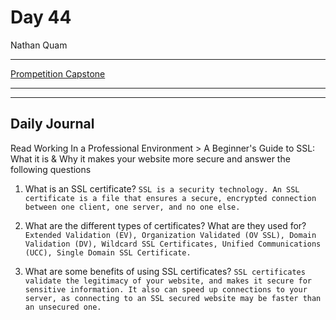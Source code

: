 # Day 44

Nathan Quam

---

[Prompetition Capstone](https://github.com/JordanWilker/Prompetition)

---

---

## Daily Journal

Read Working In a Professional Environment > A Beginner's Guide to SSL: What it is & Why it makes your website more secure and answer the following questions

1. What is an SSL certificate?
`
SSL is a security technology. An SSL certificate is a file that ensures a secure, encrypted connection between one client, one server, and no one else.
`

2. What are the different types of certificates? What are they used for?
`
Extended Validation (EV), Organization Validated (OV SSL), Domain Validation (DV), Wildcard SSL Certificates, Unified Communications (UCC), Single Domain SSL Certificate.
`

3. What are some benefits of using SSL certificates?
`
SSL certificates validate the legitimacy of your website, and makes it secure for sensitive information. It also can speed up connections to your server, as connecting to an SSL secured website may be faster than an unsecured one.
`
